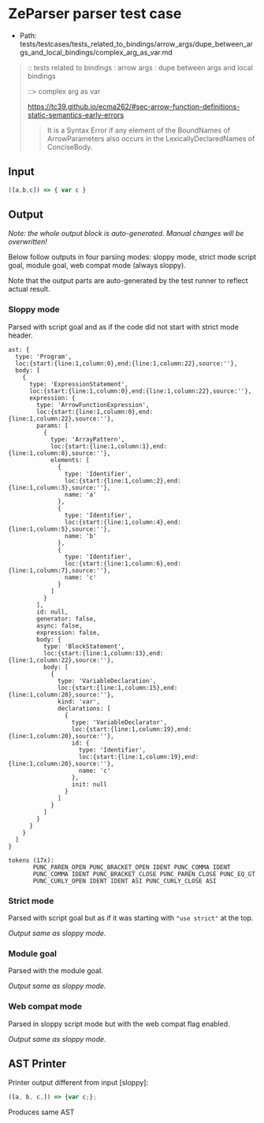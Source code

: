 # ZeParser parser test case

- Path: tests/testcases/tests_related_to_bindings/arrow_args/dupe_between_args_and_local_bindings/complex_arg_as_var.md

> :: tests related to bindings : arrow args : dupe between args and local bindings
>
> ::> complex arg as var
> 
> https://tc39.github.io/ecma262/#sec-arrow-function-definitions-static-semantics-early-errors
>
> > It is a Syntax Error if any element of the BoundNames of ArrowParameters also occurs in the LexicallyDeclaredNames of ConciseBody.

## Input

`````js
([a,b,c]) => { var c }
`````

## Output

_Note: the whole output block is auto-generated. Manual changes will be overwritten!_

Below follow outputs in four parsing modes: sloppy mode, strict mode script goal, module goal, web compat mode (always sloppy).

Note that the output parts are auto-generated by the test runner to reflect actual result.

### Sloppy mode

Parsed with script goal and as if the code did not start with strict mode header.

`````
ast: {
  type: 'Program',
  loc:{start:{line:1,column:0},end:{line:1,column:22},source:''},
  body: [
    {
      type: 'ExpressionStatement',
      loc:{start:{line:1,column:0},end:{line:1,column:22},source:''},
      expression: {
        type: 'ArrowFunctionExpression',
        loc:{start:{line:1,column:0},end:{line:1,column:22},source:''},
        params: [
          {
            type: 'ArrayPattern',
            loc:{start:{line:1,column:1},end:{line:1,column:8},source:''},
            elements: [
              {
                type: 'Identifier',
                loc:{start:{line:1,column:2},end:{line:1,column:3},source:''},
                name: 'a'
              },
              {
                type: 'Identifier',
                loc:{start:{line:1,column:4},end:{line:1,column:5},source:''},
                name: 'b'
              },
              {
                type: 'Identifier',
                loc:{start:{line:1,column:6},end:{line:1,column:7},source:''},
                name: 'c'
              }
            ]
          }
        ],
        id: null,
        generator: false,
        async: false,
        expression: false,
        body: {
          type: 'BlockStatement',
          loc:{start:{line:1,column:13},end:{line:1,column:22},source:''},
          body: [
            {
              type: 'VariableDeclaration',
              loc:{start:{line:1,column:15},end:{line:1,column:20},source:''},
              kind: 'var',
              declarations: [
                {
                  type: 'VariableDeclarator',
                  loc:{start:{line:1,column:19},end:{line:1,column:20},source:''},
                  id: {
                    type: 'Identifier',
                    loc:{start:{line:1,column:19},end:{line:1,column:20},source:''},
                    name: 'c'
                  },
                  init: null
                }
              ]
            }
          ]
        }
      }
    }
  ]
}

tokens (17x):
       PUNC_PAREN_OPEN PUNC_BRACKET_OPEN IDENT PUNC_COMMA IDENT
       PUNC_COMMA IDENT PUNC_BRACKET_CLOSE PUNC_PAREN_CLOSE PUNC_EQ_GT
       PUNC_CURLY_OPEN IDENT IDENT ASI PUNC_CURLY_CLOSE ASI
`````

### Strict mode

Parsed with script goal but as if it was starting with `"use strict"` at the top.

_Output same as sloppy mode._

### Module goal

Parsed with the module goal.

_Output same as sloppy mode._

### Web compat mode

Parsed in sloppy script mode but with the web compat flag enabled.

_Output same as sloppy mode._

## AST Printer

Printer output different from input [sloppy]:

````js
([a, b, c,]) => {var c;};
````

Produces same AST
